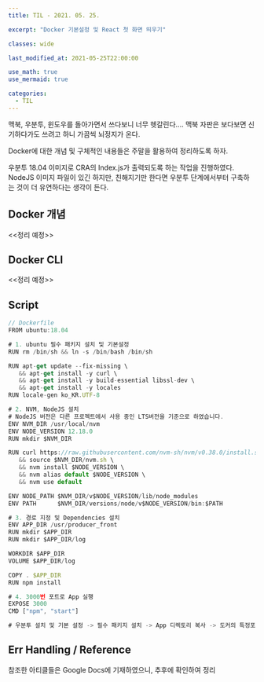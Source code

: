 ```yaml
---
title: TIL - 2021. 05. 25.

excerpt: "Docker 기본설정 및 React 첫 화면 띄우기"

classes: wide

last_modified_at: 2021-05-25T22:00:00

use_math: true
use_mermaid: true

categories:
  - TIL
---
```


맥북, 우분투, 윈도우를 돌아가면서 쓰다보니 너무 헷갈린다.... 맥북 자판은 보다보면 신기하다가도 쓰려고 하니 가끔씩 뇌정지가 온다.

Docker에 대한 개념 및 구체적인 내용들은 주말을 활용하여 정리하도록 하자.

우분투 18.04 이미지로 CRA의 Index.js가 출력되도록 하는 작업을 진행하였다. NodeJS 이미지 파일이 있긴 하지만, 친해지기만 한다면 우분투 단계에서부터 구축하는 것이 더 유연하다는 생각이 든다.

## Docker 개념

<<정리 예정>>

## Docker CLI

<<정리 예정>>

## Script

```js
// Dockerfile
FROM ubuntu:18.04

# 1. ubuntu 필수 패키지 설치 및 기본설정
RUN rm /bin/sh && ln -s /bin/bash /bin/sh

RUN apt-get update --fix-missing \
   && apt-get install -y curl \
   && apt-get install -y build-essential libssl-dev \
   && apt-get install -y locales
RUN locale-gen ko_KR.UTF-8

# 2. NVM, NodeJS 설치
# NodeJS 버전은 다른 프로젝트에서 사용 중인 LTS버전을 기준으로 하였습니다.
ENV NVM_DIR /usr/local/nvm
ENV NODE_VERSION 12.18.0
RUN mkdir $NVM_DIR

RUN curl https://raw.githubusercontent.com/nvm-sh/nvm/v0.38.0/install.sh | bash \
   && source $NVM_DIR/nvm.sh \
   && nvm install $NODE_VERSION \
   && nvm alias default $NODE_VERSION \
   && nvm use default

ENV NODE_PATH $NVM_DIR/v$NODE_VERSION/lib/node_modules
ENV PATH      $NVM_DIR/versions/node/v$NODE_VERSION/bin:$PATH

# 3. 경로 지정 및 Dependencies 설치
ENV APP_DIR /usr/producer_front
RUN mkdir $APP_DIR
RUN mkdir $APP_DIR/log

WORKDIR $APP_DIR
VOLUME $APP_DIR/log

COPY . $APP_DIR
RUN npm install

# 4. 3000번 포트로 App 실행
EXPOSE 3000
CMD ["npm", "start"]

# 우분투 설치 및 기본 설정 -> 필수 패키지 설치 -> App 디렉토리 복사 -> 도커의 특정포트로 클라이언트 실행
```

## Err Handling / Reference

참조한 아티클들은 Google Docs에 기재하였으니, 추후에 확인하여 정리
